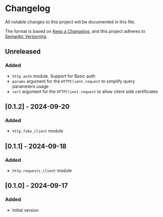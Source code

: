 # Changelog
All notable changes to this project will be documented in this file.

The format is based on [Keep a Changelog](https://keepachangelog.com/en/1.0.0/),
and this project adheres to [Semantic Versioning](https://semver.org/spec/v2.0.0.html).

## Unreleased
### Added
  * `http.auth` module. Support for Basic auth
  * `params` argument for the `HTTPClient.request` to simplify query parameters usage
  * `cert` argument for the `HTTPClient.request` to allow client side certificates

## [0.1.2] - 2024-09-20
### Added
  * `http.fake_client` module


## [0.1.1] - 2024-09-18
### Added
  * `http.requests_client` module


## [0.1.0] - 2024-09-17
### Added
  * Initial version
